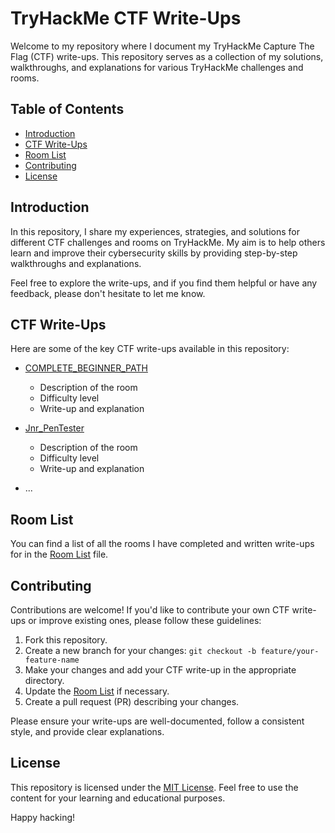 # TryHackMe CTF Write-Ups

Welcome to my repository where I document my TryHackMe Capture The Flag (CTF) write-ups. This repository serves as a collection of my solutions, walkthroughs, and explanations for various TryHackMe challenges and rooms.

## Table of Contents

- [Introduction](#introduction)
- [CTF Write-Ups](#ctf-write-ups)
- [Room List](#room-list)
- [Contributing](#contributing)
- [License](#license)

## Introduction

In this repository, I share my experiences, strategies, and solutions for different CTF challenges and rooms on TryHackMe. My aim is to help others learn and improve their cybersecurity skills by providing step-by-step walkthroughs and explanations.

Feel free to explore the write-ups, and if you find them helpful or have any feedback, please don't hesitate to let me know.

## CTF Write-Ups

Here are some of the key CTF write-ups available in this repository:

- [COMPLETE_BEGINNER_PATH](COMPLETE_BEGINNER)
  - Description of the room
  - Difficulty level
  - Write-up and explanation

- [Jnr_PenTester](./room-name-2/README.md)
  - Description of the room
  - Difficulty level
  - Write-up and explanation

- ...

## Room List

You can find a list of all the rooms I have completed and written write-ups for in the [Room List](ROOM-LIST.md) file.

## Contributing

Contributions are welcome! If you'd like to contribute your own CTF write-ups or improve existing ones, please follow these guidelines:

1. Fork this repository.
2. Create a new branch for your changes: `git checkout -b feature/your-feature-name`
3. Make your changes and add your CTF write-up in the appropriate directory.
4. Update the [Room List](ROOM-LIST.md) if necessary.
5. Create a pull request (PR) describing your changes.

Please ensure your write-ups are well-documented, follow a consistent style, and provide clear explanations.

## License

This repository is licensed under the [MIT License](LICENSE.md). Feel free to use the content for your learning and educational purposes.

Happy hacking!

